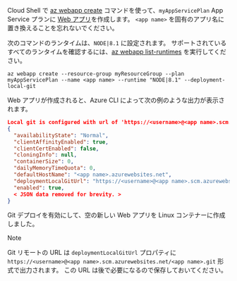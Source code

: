 Cloud Shell で [az webapp create](/cli/azure/webapp#create) コマンドを使って、`myAppServicePlan` App Service プランに [Web アプリ](../articles/app-service/containers/app-service-linux-intro.md)を作成します。 `<app name>` を固有のアプリ名に置き換えることを忘れないでください。

次のコマンドのランタイムは、`NODE|8.1` に設定されます。 サポートされているすべてのランタイムを確認するには、[az webapp list-runtimes](/cli/azure/webapp#list-runtimes) を実行してください。 

```azurecli-interactive
az webapp create --resource-group myResourceGroup --plan myAppServicePlan --name <app name> --runtime "NODE|8.1" --deployment-local-git
```

Web アプリが作成されると、Azure CLI によって次の例のような出力が表示されます。

```json
Local git is configured with url of 'https://<username>@<app name>.scm.azurewebsites.net/<app name>.git'
{
  "availabilityState": "Normal",
  "clientAffinityEnabled": true,
  "clientCertEnabled": false,
  "cloningInfo": null,
  "containerSize": 0,
  "dailyMemoryTimeQuota": 0,
  "defaultHostName": "<app name>.azurewebsites.net",
  "deploymentLocalGitUrl": "https://<username>@<app name>.scm.azurewebsites.net/<app name>.git",
  "enabled": true,
  < JSON data removed for brevity. >
}
```

Git デプロイを有効にして、空の新しい Web アプリを Linux コンテナーに作成しました。

> [!NOTE]
> Git リモートの URL は `deploymentLocalGitUrl` プロパティに `https://<username>@<app name>.scm.azurewebsites.net/<app name>.git` 形式で出力されます。 この URL は後で必要になるので保存しておいてください。
>

